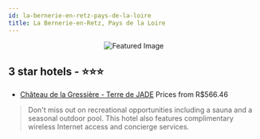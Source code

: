 ```yaml
---
id: la-bernerie-en-retz-pays-de-la-loire
title: La Bernerie-en-Retz, Pays de la Loire
---
```


<center><img src="https://i.travelapi.com/hotels/16000000/15060000/15058700/15058666/fe554ee4_b.jpg" alt="Featured Image" /></center>


##  3 star hotels - ⭐️⭐️⭐️

-    [Château de la Gressière - Terre de JADE](https://us.hurb.com/hotels/la-bernerie-en-retz/chateau-de-la-gressiere-terre-de-jade-JNP-JP740313?cmp=18055) Prices from R$566.46
   > Don't miss out on recreational opportunities including a sauna and a seasonal outdoor pool. This hotel also features complimentary wireless Internet access and concierge services.
